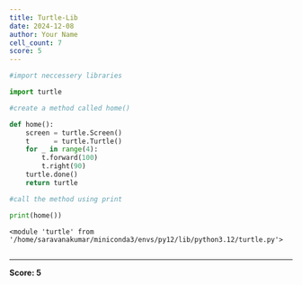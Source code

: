 ```yaml
---
title: Turtle-Lib
date: 2024-12-08
author: Your Name
cell_count: 7
score: 5
---
```


```python
#import neccessery libraries
```


```python
import turtle
```


```python
#create a method called home()
```


```python
def home():
    screen = turtle.Screen()
    t      = turtle.Turtle()
    for _ in range(4):
        t.forward(100)
        t.right(90)
    turtle.done()
    return turtle
```


```python
#call the method using print
```


```python
print(home())
```

    <module 'turtle' from '/home/saravanakumar/miniconda3/envs/py12/lib/python3.12/turtle.py'>



```python

```


---
**Score: 5**
